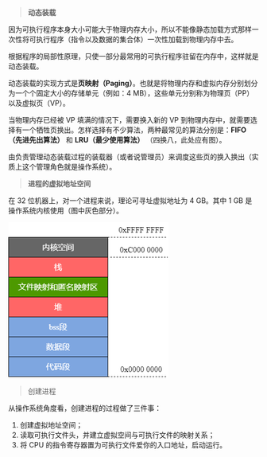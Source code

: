 > **动态装载**

因为可执行程序本身大小可能大于物理内存大小，所以不能像静态加载方式那样一次性将可执行程序（指令以及数据的集合体）一次性加载到物理内存中去。

根据程序的局部性原理，只使一部分最常用的可执行程序驻留在内存中，这样就是动态装载。

动态装载的实现方式是**页映射（Paging）**。也就是将物理内存和虚拟内存分别划分为一个个固定大小的存储单元（例如：4 MB），这些单元分别称为物理页（PP）以及虚拟页（VP）。

当物理内存已经被 VP 填满的情况下，需要换入新的 VP 到物理内存中，就需要选择有一个牺牲页换出。怎样选择有不少算法，两种最常见的算法分别是：**FIFO（先进先出算法）** 和 **LRU（最少使用算法）** （四换八，此处应有图）。

由负责管理动态装载过程的装载器（或者说管理员）来调度这些页的换入换出（实质上这个管理角色就是操作系统）。



> **进程的虚拟地址空间**

在 32 位机器上，对一个进程来说，理论可寻址虚拟地址为 4 GB。其中 1 GB 是操作系统内核使用（图中灰色部分）。

![](https://raw.githubusercontent.com/huibazdy/TyporaPicture/main/001.png)



> 创建进程

从操作系统角度看，创建进程的过程做了三件事：

1. 创建虚拟地址空间；
2. 读取可执行文件头，并建立虚拟空间与可执行文件的映射关系；
3. 将 CPU 的指令寄存器置为可执行文件爱你的入口地址，启动运行。



